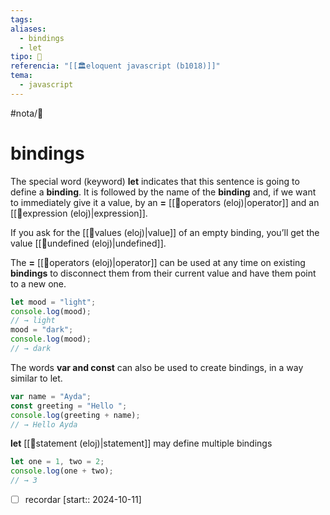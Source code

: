 ```yaml
---
tags: 
aliases:
  - bindings
  - let
tipo: 📑
referencia: "[[🏛️eloquent javascript (b1018)]]"
tema:
  - javascript
---
```


#nota/📑

# bindings 


The special word (keyword) __let__ indicates
that this sentence is going to define a __binding__. It is followed by the name of
the __binding__ and, if we want to immediately give it a value, by an  __=__  [[📑operators (eloj)|operator]] and an [[📑expression (eloj)|expression]].


If you ask for the [[📑values (eloj)|value]] of an empty binding,
you’ll get the value [[📑undefined (eloj)|undefined]].

The __=__ [[📑operators (eloj)|operator]] can be used at any time on existing __bindings__ to
disconnect them from their current value and have them point to a new one.

```javascript
let mood = "light";
console.log(mood);
// → light
mood = "dark";
console.log(mood);
// → dark
```


The words __var and const__ can also be used to create bindings, in a way similar
to let.

```javascript
var name = "Ayda";
const greeting = "Hello ";
console.log(greeting + name);
// → Hello Ayda
```
__let__ [[📑statement (eloj)|statement]] may define multiple bindings

```javascript
let one = 1, two = 2;
console.log(one + two);
// → 3
```

- [ ] recordar  [start:: 2024-10-11]

